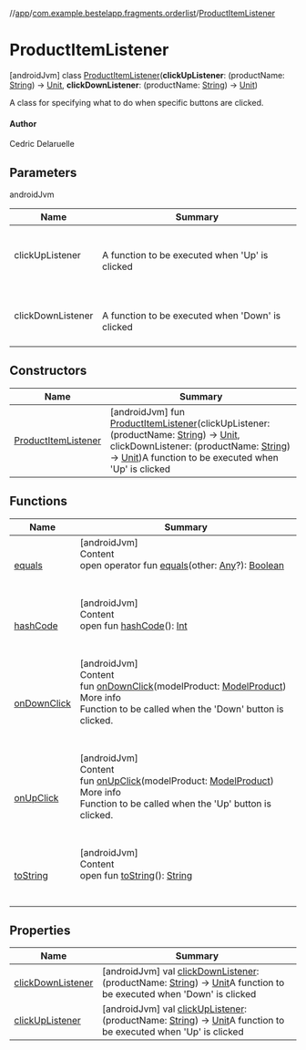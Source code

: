 //[app](../../index.md)/[com.example.bestelapp.fragments.orderlist](../index.md)/[ProductItemListener](index.md)



# ProductItemListener  
 [androidJvm] class [ProductItemListener](index.md)(**clickUpListener**: (productName: [String](https://kotlinlang.org/api/latest/jvm/stdlib/kotlin/-string/index.html)) -> [Unit](https://kotlinlang.org/api/latest/jvm/stdlib/kotlin/-unit/index.html), **clickDownListener**: (productName: [String](https://kotlinlang.org/api/latest/jvm/stdlib/kotlin/-string/index.html)) -> [Unit](https://kotlinlang.org/api/latest/jvm/stdlib/kotlin/-unit/index.html))

A class for specifying what to do when specific buttons are clicked.



#### Author  


Cedric Delaruelle

   


## Parameters  
  
androidJvm  
  
|  Name|  Summary| 
|---|---|
| <a name="com.example.bestelapp.fragments.orderlist/ProductItemListener///PointingToDeclaration/"></a>clickUpListener| <a name="com.example.bestelapp.fragments.orderlist/ProductItemListener///PointingToDeclaration/"></a><br><br>A function to be executed when 'Up' is clicked<br><br>
| <a name="com.example.bestelapp.fragments.orderlist/ProductItemListener///PointingToDeclaration/"></a>clickDownListener| <a name="com.example.bestelapp.fragments.orderlist/ProductItemListener///PointingToDeclaration/"></a><br><br>A function to be executed when 'Down' is clicked<br><br>
  


## Constructors  
  
|  Name|  Summary| 
|---|---|
| <a name="com.example.bestelapp.fragments.orderlist/ProductItemListener/ProductItemListener/#kotlin.Function1[kotlin.String,kotlin.Unit]#kotlin.Function1[kotlin.String,kotlin.Unit]/PointingToDeclaration/"></a>[ProductItemListener](-product-item-listener.md)| <a name="com.example.bestelapp.fragments.orderlist/ProductItemListener/ProductItemListener/#kotlin.Function1[kotlin.String,kotlin.Unit]#kotlin.Function1[kotlin.String,kotlin.Unit]/PointingToDeclaration/"></a> [androidJvm] fun [ProductItemListener](-product-item-listener.md)(clickUpListener: (productName: [String](https://kotlinlang.org/api/latest/jvm/stdlib/kotlin/-string/index.html)) -> [Unit](https://kotlinlang.org/api/latest/jvm/stdlib/kotlin/-unit/index.html), clickDownListener: (productName: [String](https://kotlinlang.org/api/latest/jvm/stdlib/kotlin/-string/index.html)) -> [Unit](https://kotlinlang.org/api/latest/jvm/stdlib/kotlin/-unit/index.html))A function to be executed when 'Up' is clicked   <br>


## Functions  
  
|  Name|  Summary| 
|---|---|
| <a name="kotlin/Any/equals/#kotlin.Any?/PointingToDeclaration/"></a>[equals](../../com.example.bestelapp.repository/-product-repository/index.md#%5Bkotlin%2FAny%2Fequals%2F%23kotlin.Any%3F%2FPointingToDeclaration%2F%5D%2FFunctions%2F-1760135448)| <a name="kotlin/Any/equals/#kotlin.Any?/PointingToDeclaration/"></a>[androidJvm]  <br>Content  <br>open operator fun [equals](../../com.example.bestelapp.repository/-product-repository/index.md#%5Bkotlin%2FAny%2Fequals%2F%23kotlin.Any%3F%2FPointingToDeclaration%2F%5D%2FFunctions%2F-1760135448)(other: [Any](https://kotlinlang.org/api/latest/jvm/stdlib/kotlin/-any/index.html)?): [Boolean](https://kotlinlang.org/api/latest/jvm/stdlib/kotlin/-boolean/index.html)  <br><br><br>
| <a name="kotlin/Any/hashCode/#/PointingToDeclaration/"></a>[hashCode](../../com.example.bestelapp.repository/-product-repository/index.md#%5Bkotlin%2FAny%2FhashCode%2F%23%2FPointingToDeclaration%2F%5D%2FFunctions%2F-1760135448)| <a name="kotlin/Any/hashCode/#/PointingToDeclaration/"></a>[androidJvm]  <br>Content  <br>open fun [hashCode](../../com.example.bestelapp.repository/-product-repository/index.md#%5Bkotlin%2FAny%2FhashCode%2F%23%2FPointingToDeclaration%2F%5D%2FFunctions%2F-1760135448)(): [Int](https://kotlinlang.org/api/latest/jvm/stdlib/kotlin/-int/index.html)  <br><br><br>
| <a name="com.example.bestelapp.fragments.orderlist/ProductItemListener/onDownClick/#com.example.bestelapp.data.product.ModelProduct/PointingToDeclaration/"></a>[onDownClick](on-down-click.md)| <a name="com.example.bestelapp.fragments.orderlist/ProductItemListener/onDownClick/#com.example.bestelapp.data.product.ModelProduct/PointingToDeclaration/"></a>[androidJvm]  <br>Content  <br>fun [onDownClick](on-down-click.md)(modelProduct: [ModelProduct](../../com.example.bestelapp.data.product/-model-product/index.md))  <br>More info  <br>Function to be called when the 'Down' button is clicked.  <br><br><br>
| <a name="com.example.bestelapp.fragments.orderlist/ProductItemListener/onUpClick/#com.example.bestelapp.data.product.ModelProduct/PointingToDeclaration/"></a>[onUpClick](on-up-click.md)| <a name="com.example.bestelapp.fragments.orderlist/ProductItemListener/onUpClick/#com.example.bestelapp.data.product.ModelProduct/PointingToDeclaration/"></a>[androidJvm]  <br>Content  <br>fun [onUpClick](on-up-click.md)(modelProduct: [ModelProduct](../../com.example.bestelapp.data.product/-model-product/index.md))  <br>More info  <br>Function to be called when the 'Up' button is clicked.  <br><br><br>
| <a name="kotlin/Any/toString/#/PointingToDeclaration/"></a>[toString](../../com.example.bestelapp.repository/-product-repository/index.md#%5Bkotlin%2FAny%2FtoString%2F%23%2FPointingToDeclaration%2F%5D%2FFunctions%2F-1760135448)| <a name="kotlin/Any/toString/#/PointingToDeclaration/"></a>[androidJvm]  <br>Content  <br>open fun [toString](../../com.example.bestelapp.repository/-product-repository/index.md#%5Bkotlin%2FAny%2FtoString%2F%23%2FPointingToDeclaration%2F%5D%2FFunctions%2F-1760135448)(): [String](https://kotlinlang.org/api/latest/jvm/stdlib/kotlin/-string/index.html)  <br><br><br>


## Properties  
  
|  Name|  Summary| 
|---|---|
| <a name="com.example.bestelapp.fragments.orderlist/ProductItemListener/clickDownListener/#/PointingToDeclaration/"></a>[clickDownListener](click-down-listener.md)| <a name="com.example.bestelapp.fragments.orderlist/ProductItemListener/clickDownListener/#/PointingToDeclaration/"></a> [androidJvm] val [clickDownListener](click-down-listener.md): (productName: [String](https://kotlinlang.org/api/latest/jvm/stdlib/kotlin/-string/index.html)) -> [Unit](https://kotlinlang.org/api/latest/jvm/stdlib/kotlin/-unit/index.html)A function to be executed when 'Down' is clicked   <br>
| <a name="com.example.bestelapp.fragments.orderlist/ProductItemListener/clickUpListener/#/PointingToDeclaration/"></a>[clickUpListener](click-up-listener.md)| <a name="com.example.bestelapp.fragments.orderlist/ProductItemListener/clickUpListener/#/PointingToDeclaration/"></a> [androidJvm] val [clickUpListener](click-up-listener.md): (productName: [String](https://kotlinlang.org/api/latest/jvm/stdlib/kotlin/-string/index.html)) -> [Unit](https://kotlinlang.org/api/latest/jvm/stdlib/kotlin/-unit/index.html)A function to be executed when 'Up' is clicked   <br>

